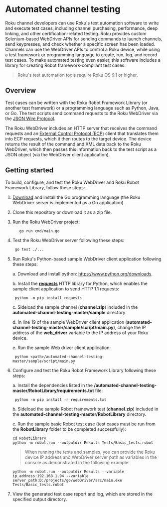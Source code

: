 # Automated channel testing

Roku channel developers can use Roku's test automation software to write and execute test cases, including channel purchasing, performance, deep linking, and other certification-related testing. Roku provides custom Selenium-based WebDriver APIs for sending commands to launch channels, send keypresses, and check whether a specific screen has been loaded. Channels can use the WebDriver APIs to control a Roku device, while using a test framework or programming language to create, run, log, and record test cases. To make automated testing even easier, this software includes a library for creating Robot framework-compliant test cases.

> Roku's test automation tools require Roku OS 9.1 or higher. 

## Overview

Test cases can be written with the Roku Robot Framework Library (or another test framework) or a programming language such as Python, Java, or Go. The test scripts send command requests to the Roku WebDriver via the [JSON Wire Protocol](https://github.com/SeleniumHQ/selenium/wiki/JsonWireProtocol). 

The Roku WebDriver includes an HTTP server that receives the command requests and an [External Control Protocol (ECP)](https://developer.roku.com/docs/developer-program/debugging/external-control-api.md) client that translates them into ECP requests, which it then routes to the target device. The device returns the result of the command and XML data back to the Roku WebDriver, which then passes this information back to the test script as a JSON object (via the WebDriver client application).

## Getting started

To build, configure, and test the Roku WebDriver and Roku Robot Framework Library, follow these steps:  

1. [Download](https://golang.org/dl/) and install the Go programming language (the Roku WebDriver server is implemented as a Go application). 

1. Clone this repository or download it as a zip file.

1. Run the Roku WebDriver project:

    ```bash
       go run cmd/main.go
    ```

1. Test the Roku WebDriver server following these steps:

   ```bash
    go test ./...
    ```

1. Run Roku's Python-based sample WebDriver client application following these steps: 

   a. Download and install python: https://www.python.org/downloads.

   b. Install the [**requests**](https://pypi.org/project/requests) HTTP library for Python, which enables the sample client application to send HTTP 1.1 requests:

        python -m pip install requests

   c. Sideload the sample channel (**channel.zip**) included in the **automated-channel-testing-master/sample** directory. 

   d. In line 19 of the sample WebDriver client application (**automated-channel-testing-master/sample/script/main.py**), change the IP address of the **web_driver** variable to the IP address of your Roku device. 

   e. Run the sample Web driver client application: 

        python <path>/automated-channel-testing-master/sample/script/main.py


1. Configure and test the Roku Robot Framework Library following these steps:

   a. Install the dependencies listed in the **/automated-channel-testing-master/RobotLibrary/requirements.txt** file:

        python -m pip install -r requirements.txt

   b. Sideload the sample Robot framework test  (**channel.zip**) included in the **automated-channel-testing-master/RobotLibrary** directory.

   c. Run the sample basic Robot test case (test cases must be run from the **RobotLibrary** folder to be completed successfully):

       cd RobotLibrary
       python -m robot.run --outputdir Results Tests/Basic_tests.robot
   
   > When running the tests and samples, you can provide the Roku device IP address and WebDriver server path as variables in the console as demonstrated in the following example: 

       python -m robot.run --outputdir Results --variable ip_address:192.168.1.94 --variable server_path:D:/projects/go/webDriver/src/main.exe  Tests/Basic_tests.robot

1. View the generated test case report and log, which are stored in the specified output directory.
